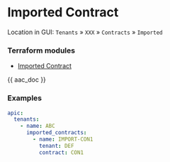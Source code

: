 # Imported Contract

Location in GUI:
`Tenants` » `XXX` » `Contracts` » `Imported`

### Terraform modules

* [Imported Contract](https://registry.terraform.io/modules/netascode/imported-contract/aci/latest)

{{ aac_doc }}
### Examples

```yaml
apic:
  tenants:
    - name: ABC
      imported_contracts:
        - name: IMPORT-CON1
          tenant: DEF
          contract: CON1
```
